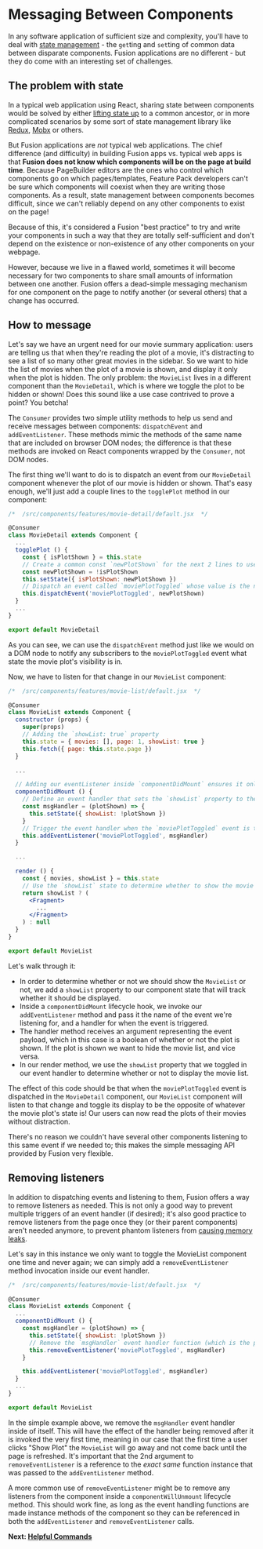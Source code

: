 # Messaging Between Components

In any software application of sufficient size and complexity, you'll have to deal with [state management](https://en.wikipedia.org/wiki/State_(computer_science)#Program_state) - the `get`ting and `set`ting of common data between disparate components. Fusion applications are no different - but they do come with an interesting set of challenges.

## The problem with state
In a typical web application using React, sharing state between components would be solved by either [lifting state up](https://reactjs.org/docs/lifting-state-up.html) to a common ancestor, or in more complicated scenarios by some sort of state management library like [Redux](https://redux.js.org/), [Mobx](https://mobx.js.org/) or others.

But Fusion applications are *not* typical web applications. The chief difference (and difficulty) in building Fusion apps vs. typical web apps is that **Fusion does not know which components will be on the page at build time**. Because PageBuilder editors are the ones who control which components go on which pages/templates, Feature Pack developers can't be sure which components will coexist when they are writing those components. As a result, state management between components becomes difficult, since we can't reliably depend on any other components to exist on the page!

Because of this, it's considered a Fusion "best practice" to try and write your components in such a way that they are totally self-sufficient and don't depend on the existence or non-existence of any other components on your webpage.

However, because we live in a flawed world, sometimes it will become necessary for two components to share small amounts of information between one another. Fusion offers a dead-simple messaging mechanism for one component on the page to notify another (or several others) that a change has occurred.

## How to message
Let's say we have an urgent need for our movie summary application: users are telling us that when they're reading the plot of a movie, it's distracting to see a list of so many other great movies in the sidebar. So we want to hide the list of movies when the plot of a movie is shown, and display it only when the plot is hidden. The only problem: the `MovieList` lives in a different component than the `MovieDetail`, which is where we toggle the plot to be hidden or shown! Does this sound like a use case contrived to prove a point? You betcha!

The `Consumer` provides two simple utility methods to help us send and receive messages between components: `dispatchEvent` and `addEventListener`. These methods mimic the methods of the same name that are included on browser DOM nodes; the difference is that these methods are invoked on React components wrapped by the `Consumer`, not DOM nodes.

The first thing we'll want to do is to dispatch an event from our `MovieDetail` component whenever the plot of our movie is hidden or shown. That's easy enough, we'll just add a couple lines to the `togglePlot` method in our component:

```jsx
/*  /src/components/features/movie-detail/default.jsx  */

@Consumer
class MovieDetail extends Component {
  ...
  togglePlot () {
    const { isPlotShown } = this.state
    // Create a common const `newPlotShown` for the next 2 lines to use
    const newPlotShown = !isPlotShown
    this.setState({ isPlotShown: newPlotShown })
    // Dispatch an event called `moviePlotToggled` whose value is the new state of the plot's visibility
    this.dispatchEvent('moviePlotToggled', newPlotShown)
  }
  ...
}

export default MovieDetail
```

As you can see, we can use the `dispatchEvent` method just like we would on a DOM node to notify any subscribers to the `moviePlotToggled` event what state the movie plot's visibility is in.

Now, we have to listen for that change in our `MovieList` component:

```jsx
/*  /src/components/features/movie-list/default.jsx  */

@Consumer
class MovieList extends Component {
  constructor (props) {
    super(props)
    // Adding the `showList: true` property
    this.state = { movies: [], page: 1, showList: true }
    this.fetch({ page: this.state.page })
  }

  ...

  // Adding our eventListener inside `componentDidMount` ensures it only happens client-side
  componentDidMount () {
    // Define an event handler that sets the `showList` property to the opposite of the `plotShown` value we receive
    const msgHandler = (plotShown) => {
      this.setState({ showList: !plotShown })
    }
    // Trigger the event handler when the `moviePlotToggled` event is triggered
    this.addEventListener('moviePlotToggled', msgHandler)
  }

  ...

  render () {
    const { movies, showList } = this.state
    // Use the `showList` state to determine whether to show the movie list or not
    return showList ? (
      <Fragment>
        ...
      </Fragment>
    ) : null
  }
}

export default MovieList
```

Let's walk through it:
- In order to determine whether or not we should show the `MovieList` or not, we add a `showList` property to our component state that will track whether it should be displayed.
- Inside a `componentDidMount` lifecycle hook, we invoke our `addEventListener` method and pass it the name of the event we're listening for, and a handler for when the event is triggered.
- The handler method receives an argument representing the event payload, which in this case is a boolean of whether or not the plot is shown. If the plot is shown we want to hide the movie list, and vice versa.
- In our render method, we use the `showList` property that we toggled in our event handler to determine whether or not to display the movie list.

The effect of this code should be that when the `moviePlotToggled` event is dispatched in the `MovieDetail` component, our `MovieList` component will listen to that change and toggle its display to be the opposite of whatever the movie plot's state is! Our users can now read the plots of their movies without distraction.

There's no reason we couldn't have several other components listening to this same event if we needed to; this makes the simple messaging API provided by Fusion very flexible.

## Removing listeners

In addition to dispatching events and listening to them, Fusion offers a way to remove listeners as needed. This is not only a good way to prevent multiple triggers of an event handler (if desired); it's also good practice to remove listeners from the page once they (or their parent components) aren't needed anymore, to prevent phantom listeners from [causing memory leaks](http://crockford.com/javascript/memory/leak.html).

Let's say in this instance we only want to toggle the MovieList component one time and never again; we can simply add a `removeEventListener` method invocation inside our event handler.

```jsx
/*  /src/components/features/movie-list/default.jsx  */

@Consumer
class MovieList extends Component {
  ...
  componentDidMount () {
    const msgHandler = (plotShown) => {
      this.setState({ showList: !plotShown })
      // Remove the `msgHandler` event handler function (which is the parent function of this block) as a subscriber from the 'moviePlotToggled' event
      this.removeEventListener('moviePlotToggled', msgHandler)
    }

    this.addEventListener('moviePlotToggled', msgHandler)
  }
  ...
}

export default MovieList
```

In the simple example above, we remove the `msgHandler` event handler inside of itself. This will have the effect of the handler being removed after it is invoked the very first time, meaning in our case that the first time a user clicks "Show Plot" the `MovieList` will go away and not come back until the page is refreshed. It's important that the 2nd argument to `removeEventListener` is a reference to the *exact same* function instance that was passed to the `addEventListener` method.

A more common use of `removeEventListener` might be to remove any listeners from the component inside a `componentWillUnmount` lifecycle method. This should work fine, as long as the event handling functions are made instance methods of the component so they can be referenced in both the `addEventListener` and `removeEventListener` calls.


 **Next: [Helpful Commands](./helpful-commands.md)**
